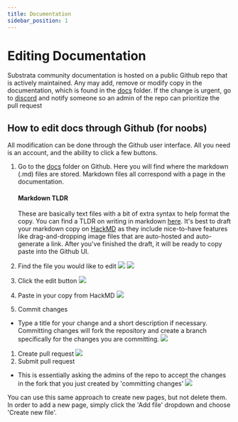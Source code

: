 ```yaml
---
title: Documentation
sidebar_position: 1
---
```



# Editing Documentation

Substrata community documentation is hosted on a public Github repo that is actively maintained. Any may add, remove or modify copy in the documentation, which is found in the [docs](https://github.com/philburrrt/substrata-docs/tree/main/docs) folder. If the change is urgent, go to [discord](https://discord.gg/hzyYZEcU) and notify someone so an admin of the repo can prioritize the pull request

## How to edit docs through Github (for noobs)

All modification can be done through the Github user interface. All you need is an account, and the ability to click a few buttons.

1. Go to the [docs](https://github.com/philburrrt/substrata-docs/tree/main/docs) folder on Github. Here you will find where the markdown (.md) files are stored. Markdown files all correspond with a page in the documentation.

    #### Markdown TLDR
    These are basically text files with a bit of extra syntax to help format the copy. You can find a TLDR on writing in markdown [here](https://www.markdownguide.org/basic-syntax/). It's best to draft your markdown copy on [HackMD](https://hackmd.io/) as they include nice-to-have features like drag-and-dropping image files that are auto-hosted and auto-generate a link. After you've finished the draft, it will be ready to copy paste into the Github UI.

1. Find the file you would like to edit
![](https://i.imgur.com/C1nN86N.png)
![](https://i.imgur.com/pBAgsj2.png)
1. Click the edit button
![](https://i.imgur.com/2nCL9nV.png)
1. Paste in your copy from HackMD
![](https://i.imgur.com/ttsAUU5.png)
1. Commit changes

- Type a title for your change and a short description if necessary. Committing changes will fork the repository and create a branch specifically for the changes you are committing.
![](https://i.imgur.com/3FmdzUT.png)
1. Create pull request
![](https://i.imgur.com/fugu4PU.jpg)
1. Submit pull request

- This is essentially asking the admins of the repo to accept the changes in the fork that you just created by 'committing changes'
![](https://i.imgur.com/UvwsfB5.jpg)

You can use this same approach to create new pages, but not delete them. In order to add a new page, simply click the 'Add file' dropdown and choose 'Create new file'.